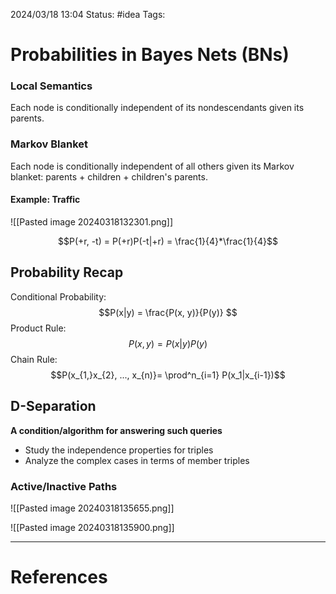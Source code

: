 2024/03/18 13:04
Status: #idea
Tags:

# Probabilities in Bayes Nets (BNs)

### Local Semantics 

Each node is conditionally independent of its nondescendants  given its parents.

### Markov Blanket 

Each node is conditionally independent of all others given its Markov blanket: parents + children + children's parents.

#### Example: Traffic

![[Pasted image 20240318132301.png]]

$$P(+r, -t) = P(+r)P(-t|+r) = \frac{1}{4}*\frac{1}{4}$$
## Probability Recap

Conditional Probability: $$P(x|y) = \frac{P(x, y)}{P(y)} $$
Product Rule: $$P(x, y) = P(x|y)P(y)$$
Chain Rule:$$P(x_{1,}x_{2}, ..., x_{n)}= \prod^n_{i=1} P(x_1|x_{i-1})$$
## D-Separation

**A condition/algorithm for answering such queries**

- Study the independence properties for triples
- Analyze the complex cases in terms of member triples 

### Active/Inactive Paths

![[Pasted image 20240318135655.png]]

![[Pasted image 20240318135900.png]]  

---
# References
